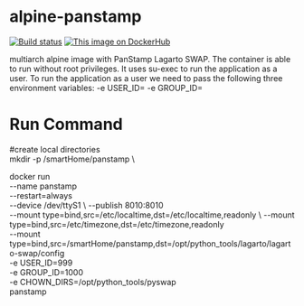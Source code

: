 # alpine-panstamp
[![Build status](https://ci.appveyor.com/api/projects/status/bhma7tmx0eje73ao/branch/master?svg=true)](https://ci.appveyor.com/project/boomalien/alpine-panstamp/branch/master)
[![This image on DockerHub](https://img.shields.io/docker/pulls/boomalien/alpine-panstamp.svg)](https://hub.docker.com/r/boomalien/alpine-panstamp/)


multiarch alpine image with PanStamp Lagarto SWAP.
The container is able to run without root privileges. It uses su-exec to run the application as a user. To run the application as a user we need to pass the following three environment variables:
-e USER_ID=<USER ID>
-e GROUP_ID=<GROUP ID> 

# Run Command

#create local directories \
mkdir -p /smartHome/panstamp \
        
docker run \
        --name panstamp \
        --restart=always \
        --device /dev/ttyS1 \ 
        --publish 8010:8010 \
        --mount type=bind,src=/etc/localtime,dst=/etc/localtime,readonly \ 
        --mount type=bind,src=/etc/timezone,dst=/etc/timezone,readonly \
        --mount type=bind,src=/smartHome/panstamp,dst=/opt/python_tools/lagarto/lagarto-swap/config \
        -e USER_ID=999 \
        -e GROUP_ID=1000 \
        -e CHOWN_DIRS=/opt/python_tools/pyswap \
        panstamp
